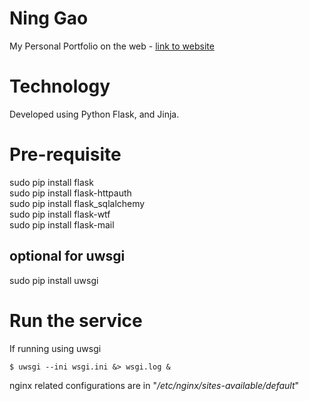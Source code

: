 # Ning Gao

My Personal Portfolio on the web - [link to website](http://ninggaoboulder.com)  

# Technology

Developed using Python Flask, and Jinja.  

# Pre-requisite
sudo pip install flask  
sudo pip install flask-httpauth  
sudo pip install flask_sqlalchemy  
sudo pip install flask-wtf  
sudo pip install flask-mail  
## optional for uwsgi    
sudo pip install uwsgi  

# Run the service
If running using uwsgi
```
$ uwsgi --ini wsgi.ini &> wsgi.log &
```
nginx related configurations are in "*/etc/nginx/sites-available/default*"
<!---
#               location / {
#                   include uwsgi_params;
#                   uwsgi_pass unix:/$PROJECT_PATH/NingWebsite/ningwebsite.sock;
#               }
-->
